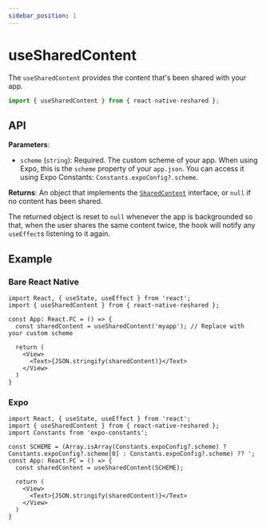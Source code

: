 ```yaml
---
sidebar_position: 1
---
```


# useSharedContent

The `useSharedContent` provides the content that's been shared with your app.

```ts
import { useSharedContent } from { react-native-reshared };
```

## API

**Parameters**:

- `scheme` (`string`): Required. The custom scheme of your app. When using Expo, this is the `scheme` property of your `app.json`. You can access it using Expo Constants: `Constants.expoConfig?.scheme`.

**Returns**: An object that implements the [`SharedContent`](../interfaces/SharedContent) interface, or `null` if no content has been shared.

The returned object is reset to `null` whenever the app is backgrounded so that, when the user shares the same content twice, the hook will notify any `useEffect`s listening to it again.

## Example

### Bare React Native

```tsx
import React, { useState, useEffect } from 'react';
import { useSharedContent } from { react-native-reshared };

const App: React.FC = () => {
  const sharedContent = useSharedContent('myapp'); // Replace with your custom scheme

  return (
    <View>
      <Text>{JSON.stringify(sharedContent)}</Text>
    </View>
  )
}
```

### Expo

```tsx
import React, { useState, useEffect } from 'react';
import { useSharedContent } from { react-native-reshared };
import Constants from 'expo-constants';

const SCHEME = (Array.isArray(Constants.expoConfig?.scheme) ? Constants.expoConfig?.scheme[0] : Constants.expoConfig?.scheme) ?? ';
const App: React.FC = () => {
  const sharedContent = useSharedContent(SCHEME);

  return (
    <View>
      <Text>{JSON.stringify(sharedContent)}</Text>
    </View>
  )
}
```
